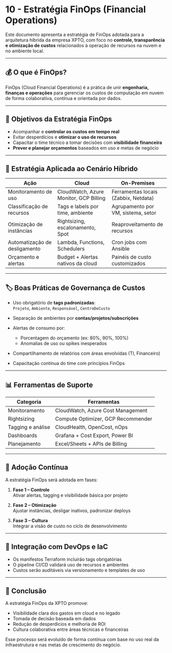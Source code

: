 # 10 - Estratégia FinOps (Financial Operations)

Este documento apresenta a estratégia de FinOps adotada para a arquitetura híbrida da empresa XPTO, com foco no **controle, transparência e otimização de custos** relacionados à operação de recursos na nuvem e no ambiente local.

---

## 💰 O que é FinOps?

FinOps (Cloud Financial Operations) é a prática de unir **engenharia, finanças e operações** para gerenciar os custos de computação em nuvem de forma colaborativa, contínua e orientada por dados.

---

## 🎯 Objetivos da Estratégia FinOps

- Acompanhar e **controlar os custos em tempo real**
- Evitar desperdícios e **otimizar o uso de recursos**
- Capacitar o time técnico a tomar decisões com **visibilidade financeira**
- **Prever e planejar orçamentos** baseados em uso e metas de negócio

---

## 🧩 Estratégia Aplicada ao Cenário Híbrido

| Ação                          | Cloud                                  | On-Premises                          |
| ----------------------------- | -------------------------------------- | ------------------------------------ |
| Monitoramento de uso          | CloudWatch, Azure Monitor, GCP Billing | Ferramentas locais (Zabbix, Netdata) |
| Classificação de recursos     | Tags e labels por time, ambiente       | Agrupamento por VM, sistema, setor   |
| Otimização de instâncias      | Rightsizing, escalonamento, Spot       | Reaproveitamento de recursos         |
| Automatização de desligamento | Lambda, Functions, Schedulers          | Cron jobs com Ansible                |
| Orçamento e alertas           | Budget + Alertas nativos da cloud      | Painéis de custo customizados        |

---

## 🏷️ Boas Práticas de Governança de Custos

- Uso obrigatório de **tags padronizadas**:  
  `Projeto`, `Ambiente`, `Responsável`, `CentroDeCusto`

- Separação de ambientes por **contas/projetos/subscrições**

- Alertas de consumo por:

  - Porcentagem do orçamento (ex: 80%, 90%, 100%)
  - Anomalias de uso ou spikes inesperados

- Compartilhamento de relatórios com áreas envolvidas (TI, Financeiro)

- Capacitação contínua do time com princípios FinOps

---

## 📊 Ferramentas de Suporte

| Categoria         | Ferramentas                        |
| ----------------- | ---------------------------------- |
| Monitoramento     | CloudWatch, Azure Cost Management  |
| Rightsizing       | Compute Optimizer, GCP Recommender |
| Tagging e análise | CloudHealth, OpenCost, nOps        |
| Dashboards        | Grafana + Cost Export, Power BI    |
| Planejamento      | Excel/Sheets + APIs de Billing     |

---

## 🔄 Adoção Contínua

A estratégia FinOps será adotada em fases:

1. **Fase 1 – Controle**  
   Ativar alertas, tagging e visibilidade básica por projeto

2. **Fase 2 – Otimização**  
   Ajustar instâncias, desligar inativos, padronizar deploys

3. **Fase 3 – Cultura**  
   Integrar a visão de custo no ciclo de desenvolvimento

---

## 🤝 Integração com DevOps e IaC

- Os manifestos Terraform incluirão tags obrigatórias
- O pipeline CI/CD validará uso de recursos e ambientes
- Custos serão auditáveis via versionamento e templates de uso

---

## 📌 Conclusão

A estratégia FinOps da XPTO promove:

- Visibilidade clara dos gastos em cloud e no legado
- Tomada de decisão baseada em dados
- Redução de desperdícios e melhoria de ROI
- Cultura colaborativa entre áreas técnicas e financeiras

Esse processo será evoluído de forma contínua com base no uso real da infraestrutura e nas metas de crescimento do negócio.
